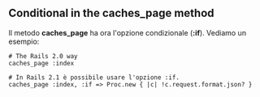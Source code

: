 ## Conditional in the caches\_page method
    
Il metodo **caches\_page** ha ora l'opzione condizionale (**:if**). Vediamo un esempio:

	# The Rails 2.0 way
	caches_page :index

	# In Rails 2.1 è possibile usare l'opzione :if.
	caches_page :index, :if => Proc.new { |c| !c.request.format.json? }

